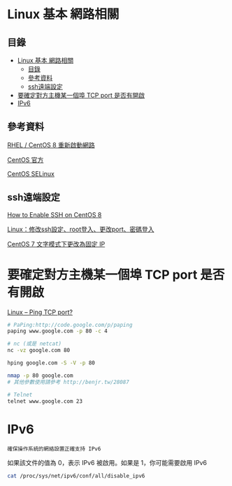# Linux 基本 網路相關

## 目錄

- [Linux 基本 網路相關](#linux-基本-網路相關)
  - [目錄](#目錄)
  - [參考資料](#參考資料)
  - [ssh遠端設定](#ssh遠端設定)
- [要確定對方主機某一個埠 TCP port 是否有開啟](#要確定對方主機某一個埠-tcp-port-是否有開啟)
- [IPv6](#ipv6)

## 參考資料

[RHEL / CentOS 8 重新啟動網路](https://www.opencli.com/linux/rhel-centos8-restart-network)

[CentOS 官方](https://wiki.centos.org/FrontPage)

[CentOS SELinux](https://wiki.centos.org/HowTos/SELinux)

## ssh遠端設定

[How to Enable SSH on CentOS 8](https://linuxhint.com/enable_ssh_centos8/)

[Linux：修改ssh設定、root登入、更改port、密碼登入](https://www.ewdna.com/2012/05/linuxsshrootport.html)

[CentOS 7 文字模式下更改為固定 IP](https://ithelp.ithome.com.tw/articles/10214435)

# 要確定對方主機某一個埠 TCP port 是否有開啟

[Linux – Ping TCP port?](http://benjr.tw/91897)

```bash
# PaPing:http://code.google.com/p/paping
paping www.google.com -p 80 -c 4

# nc (或是 netcat)
nc -vz google.com 80

hping google.com -S -V -p 80

nmap -p 80 google.com
# 其他參數使用請參考 http://benjr.tw/28087

# Telnet
telnet www.google.com 23
```

# IPv6

`確保操作系統的網絡設置正確支持 IPv6`

如果該文件的值為 0，表示 IPv6 被啟用。如果是 1，你可能需要啟用 IPv6

```bash
cat /proc/sys/net/ipv6/conf/all/disable_ipv6
```
